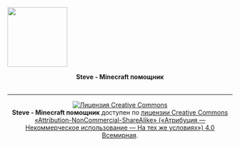 [<img width="134" src="https://vk.com/images/apps/mini_apps/vk_mini_apps_logo.svg">](https://vk.com/services)
<p align="center">
    <b>Steve - Minecraft помощник</b>
    <br>
    <br>
    <a href="https://vk.com/app7078246">
        <img src="https://sun9-4.userapi.com/wqMkghMI_JON2uCJv_vej6mjIs0U1ZvzyFgiPA/yFCt2bAsWTY.jpg" alt="">
    </a>
</p>

***

<p align="center">
    <a rel="license" href="http://creativecommons.org/licenses/by-nc-sa/4.0/"><img alt="Лицензия Creative Commons" style="border-width:0" src="https://i.creativecommons.org/l/by-nc-sa/4.0/88x31.png" /></a><br /><b>Steve - Minecraft помощник</b> доступен по <a rel="license" href="http://creativecommons.org/licenses/by-nc-sa/4.0/">лицензии Creative Commons «Attribution-NonCommercial-ShareAlike» («Атрибуция —  Некоммерческое использование — На тех же условиях») 4.0 Всемирная</a>.
</p>

